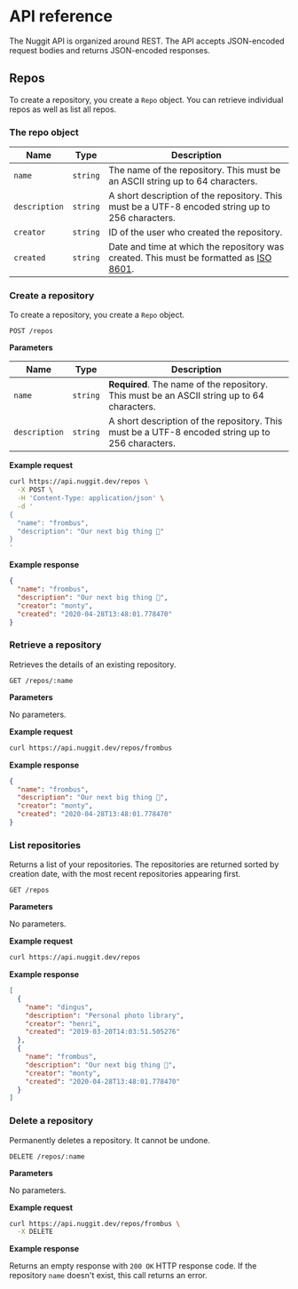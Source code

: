 # API reference

The Nuggit API is organized around REST.
The API accepts JSON-encoded request bodies and returns JSON-encoded responses.

## Repos

To create a repository, you create a `Repo` object.
You can retrieve individual repos as well as list all repos.

### The repo object

| Name | Type | Description |
|------|------|-------------|
| `name` | `string` | The name of the repository. This must be an ASCII string up to 64 characters. |
| `description` | `string` | A short description of the repository. This must be a UTF-8 encoded string up to 256 characters. |
| `creator` | `string` | ID of the user who created the repository. |
| `created` | `string` | Date and time at which the repository was created. This must be formatted as [ISO 8601](https://en.wikipedia.org/wiki/ISO_8601). |

### Create a repository

To create a repository, you create a `Repo` object.

    POST /repos

**Parameters**

| Name | Type | Description |
|------|------|-------------|
| `name` | `string` | **Required**. The name of the repository. This must be an ASCII string up to 64 characters. |
| `description` | `string` | A short description of the repository. This must be a UTF-8 encoded string up to 256 characters. |

**Example request**

```sh
curl https://api.nuggit.dev/repos \
  -X POST \
  -H 'Content-Type: application/json' \
  -d '
{
  "name": "frombus",
  "description": "Our next big thing 🚀"
}
'
```

**Example response**

```json
{
  "name": "frombus",
  "description": "Our next big thing 🚀",
  "creator": "monty",
  "created": "2020-04-28T13:48:01.778470"
}
```

### Retrieve a repository

Retrieves the details of an existing repository.

    GET /repos/:name

**Parameters**

No parameters.

**Example request**

```sh
curl https://api.nuggit.dev/repos/frombus
```

**Example response**

```json
{
  "name": "frombus",
  "description": "Our next big thing 🚀",
  "creator": "monty",
  "created": "2020-04-28T13:48:01.778470"
}
```

### List repositories

Returns a list of your repositories.
The repositories are returned sorted by creation date, with the most recent repositories appearing first.

    GET /repos

**Parameters**

No parameters.

**Example request**

```sh
curl https://api.nuggit.dev/repos
```

**Example response**

```json
[
  {
    "name": "dingus",
    "description": "Personal photo library",
    "creator": "henri",
    "created": "2019-03-20T14:03:51.505276"
  },
  {
    "name": "frombus",
    "description": "Our next big thing 🚀",
    "creator": "monty",
    "created": "2020-04-28T13:48:01.778470"
  }
]
```

### Delete a repository

Permanently deletes a repository.
It cannot be undone.

    DELETE /repos/:name

**Parameters**

No parameters.

**Example request**

```sh
curl https://api.nuggit.dev/repos/frombus \
  -X DELETE
```

**Example response**

Returns an empty response with `200 OK` HTTP response code.
If the repository `name` doesn't exist, this call returns an error.
